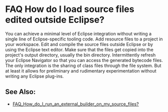

FAQ How do I load source files edited outside Eclipse?
======================================================

You can achieve a minimal level of Eclipse integration without writing a single line of Eclipse-specific tooling code. Add resource files to a project in your workspace. Edit and compile the source files outside Eclipse or by using the Eclipse text editor. Make sure that the files get copied into the project's output directory, usually the bin directory. Intermittently refresh your Eclipse Navigator so that you can access the generated bytecode files. The only integration is the sharing of class files through the file system. But at least it allows for preliminary and rudimentary experimentation without writing any Eclipse plug-ins.

See Also:
---------

*   [FAQ\_How\_do\_I\_run\_an\_external\_builder\_on\_my\_source_files?](./FAQ_How_do_I_run_an_external_builder_on_my_source_files.md "FAQ How do I run an external builder on my source files?")

